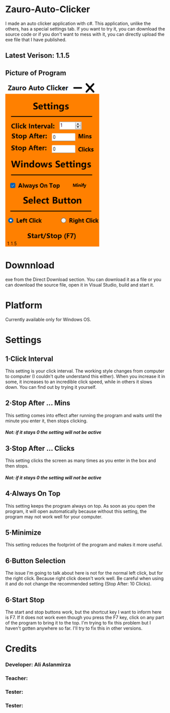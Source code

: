 # Zauro-Auto-Clicker
I made an auto clicker application with c#. This application, unlike the others, has a special settings tab. If you want to try it, you can download the source code or if you don't want to mess with it, you can directly upload the exe file that I have published.

## Latest Verison: 1.1.5

## Picture of Program

![Screenshot](pictureprg.png)

# Downnload
exe from the Direct Download section. You can download it as a file or you can download the source file, open it in Visual Studio, build and start it.

# Platform
Currently available only for Windows OS.

# Settings

## 1·Click Interval
This setting is your click interval. The working style changes from computer to computer (I couldn't quite understand this either). When you increase it in some, it increases to an incredible click speed, while in others it slows down. You can find out by trying it yourself.

## 2·Stop After ... Mins
This setting comes into effect after running the program and waits until the minute you enter it, then stops clicking.

##### Not: if it stays 0 the setting will not be active

## 3·Stop After ... Clicks
This setting clicks the screen as many times as you enter in the box and then stops.

##### Not: if it stays 0 the setting will not be active

## 4·Always On Top
This setting keeps the program always on top. As soon as you open the program, it will open automatically because without this setting, the program may not work well for your computer.

## 5·Minimize
This setting reduces the footprint of the program and makes it more useful.

## 6·Button Selection
The issue I'm going to talk about here is not for the normal left click, but for the right click. Because right click doesn't work well. Be careful when using it and do not change the recommended setting (Stop After: 10 Clicks).

## 6·Start Stop
The start and stop buttons work, but the shortcut key I want to inform here is F7. If it does not work even though you press the F7 key, click on any part of the program to bring it to the top. I'm trying to fix this problem but I haven't gotten anywhere so far. I'll try to fix this in other versions.

# Credits
### Developer: Ali Aslanmirza
### Teacher:
### Tester:
### Tester:
